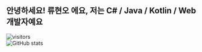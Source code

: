 ## 안녕하세요! 류현오 에요, 저는 C# / Java / Kotlin / Web 개발자예요

![visitors](https://visitor-badge.glitch.me/badge?page_id=horyu1234.horyu1234)  
![GitHub stats](https://github-readme-stats.vercel.app/api?username=horyu1234&count_private=true&show_icons=true)
